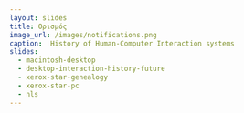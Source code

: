 ```yaml
---
layout: slides
title: Ορισμός 
image_url: /images/notifications.png
caption:  History of Human-Computer Interaction systems
slides:
  - macintosh-desktop
  - desktop-interaction-history-future
  - xerox-star-genealogy
  - xerox-star-pc
  - nls
---
```

